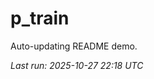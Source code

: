 # p_train

Auto-updating README demo.

<!--START_SECTION:status-->
_Last run: 2025-10-27 22:18 UTC_
<!--END_SECTION:status-->











































































































































































































































































































































































































































































































































































































































































































































































































































































































































































































































































































































































































































































































































































































































































































































































































